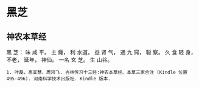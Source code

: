 # 黑芝

## 神农本草经

黑 芝： 味 咸 平。 主 癃， 利 水道， 益 肾 气， 通 九 窍， 聪 察。 久 食 轻 身， 不老， 延年， 神仙。 一名 玄 芝。 生 山谷。

```{seealso}
1. 叶磊，高亚慧，周鸿飞. 杏林传习十三经:神农本草经、本草三家合注 (Kindle 位置 495-496). 河南科学技术出版社. Kindle 版本. 
```